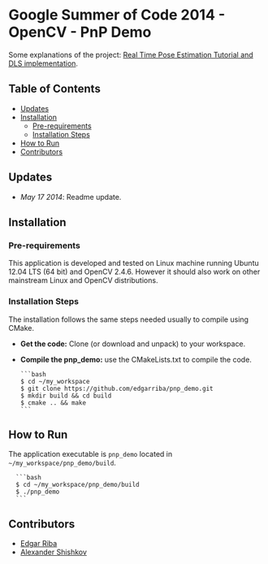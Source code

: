 # Google Summer of Code 2014 - OpenCV - PnP Demo

Some explanations of the project: [Real Time Pose Estimation Tutorial and DLS implementation](http://www.google-melange.com/gsoc/project/details/google/gsoc2014/edgarriba/5757334940811264).

## Table of Contents

- [Updates](#updates)
- [Installation](#installation)
	- [Pre-requirements](#pre-requirements)
	- [Installation Steps](#installation-steps)
- [How to Run](#how-to-run)
- [Contributors](#contributors)

## Updates

- *May 17 2014*: Readme update.

## Installation

### Pre-requirements

This application is developed and tested on Linux machine running Ubuntu 12.04 LTS (64 bit) and OpenCV 2.4.6. However it should also work on other mainstream Linux and OpenCV distributions.

### Installation Steps

The installation follows the same steps needed usually to compile using CMake.

* **Get the code:** Clone (or download and unpack) to your workspace.
* **Compile the pnp_demo:** use the CMakeLists.txt to compile the code.

      ```bash
      $ cd ~/my_workspace
      $ git clone https://github.com/edgarriba/pnp_demo.git
      $ mkdir build && cd build
      $ cmake .. && make
      ```
      
## How to Run
The application executable is `pnp_demo` located in `~/my_workspace/pnp_demo/build`.
      
      ```bash
      $ cd ~/my_workspace/pnp_demo/build
      $ ./pnp_demo
      ```

## Contributors

- [Edgar Riba](https://github.com/edgarriba) 
- [Alexander Shishkov](https://github.com/alekcac)
